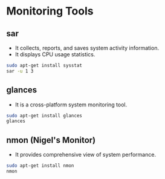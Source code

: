 # Monitoring Tools

## sar

- It collects, reports, and saves system activity information.
- It displays CPU usage statistics.

```bash
sudo apt-get install sysstat
sar -u 1 3
```

## glances

- It is a cross-platform system monitoring tool.

```bash
sudo apt-get install glances
glances
```

## nmon (Nigel's Monitor)

- It provides comprehensive view of system performance.

```bash
sudo apt-get install nmon
nmon
```
